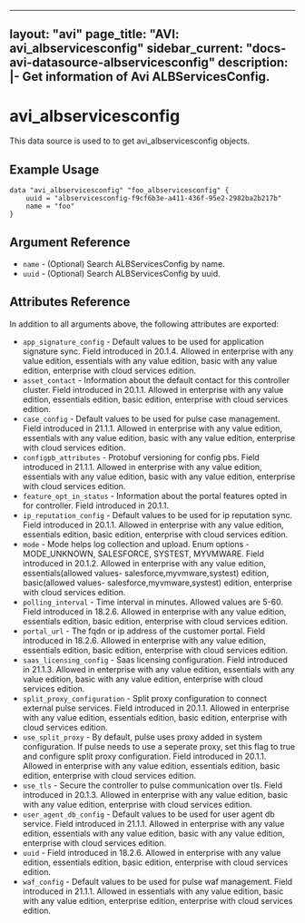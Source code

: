 <!--
    Copyright 2021 VMware, Inc.
    SPDX-License-Identifier: Mozilla Public License 2.0
-->
---
layout: "avi"
page_title: "AVI: avi_albservicesconfig"
sidebar_current: "docs-avi-datasource-albservicesconfig"
description: |-
  Get information of Avi ALBServicesConfig.
---

# avi_albservicesconfig

This data source is used to to get avi_albservicesconfig objects.

## Example Usage

```hcl
data "avi_albservicesconfig" "foo_albservicesconfig" {
    uuid = "albservicesconfig-f9cf6b3e-a411-436f-95e2-2982ba2b217b"
    name = "foo"
}
```

## Argument Reference

* `name` - (Optional) Search ALBServicesConfig by name.
* `uuid` - (Optional) Search ALBServicesConfig by uuid.

## Attributes Reference

In addition to all arguments above, the following attributes are exported:

* `app_signature_config` - Default values to be used for application signature sync. Field introduced in 20.1.4. Allowed in enterprise with any value edition, essentials with any value edition, basic with any value edition, enterprise with cloud services edition.
* `asset_contact` - Information about the default contact for this controller cluster. Field introduced in 20.1.1. Allowed in enterprise with any value edition, essentials edition, basic edition, enterprise with cloud services edition.
* `case_config` - Default values to be used for pulse case management. Field introduced in 21.1.1. Allowed in enterprise with any value edition, essentials with any value edition, basic with any value edition, enterprise with cloud services edition.
* `configpb_attributes` - Protobuf versioning for config pbs. Field introduced in 21.1.1. Allowed in enterprise with any value edition, essentials with any value edition, basic with any value edition, enterprise with cloud services edition.
* `feature_opt_in_status` - Information about the portal features opted in for controller. Field introduced in 20.1.1.
* `ip_reputation_config` - Default values to be used for ip reputation sync. Field introduced in 20.1.1. Allowed in enterprise with any value edition, essentials edition, basic edition, enterprise with cloud services edition.
* `mode` - Mode helps log collection and upload. Enum options - MODE_UNKNOWN, SALESFORCE, SYSTEST, MYVMWARE. Field introduced in 20.1.2. Allowed in enterprise with any value edition, essentials(allowed values- salesforce,myvmware,systest) edition, basic(allowed values- salesforce,myvmware,systest) edition, enterprise with cloud services edition.
* `polling_interval` - Time interval in minutes. Allowed values are 5-60. Field introduced in 18.2.6. Allowed in enterprise with any value edition, essentials edition, basic edition, enterprise with cloud services edition.
* `portal_url` - The fqdn or ip address of the customer portal. Field introduced in 18.2.6. Allowed in enterprise with any value edition, essentials edition, basic edition, enterprise with cloud services edition.
* `saas_licensing_config` - Saas licensing configuration. Field introduced in 21.1.3. Allowed in enterprise with any value edition, essentials with any value edition, basic with any value edition, enterprise with cloud services edition.
* `split_proxy_configuration` - Split proxy configuration to connect external pulse services. Field introduced in 20.1.1. Allowed in enterprise with any value edition, essentials edition, basic edition, enterprise with cloud services edition.
* `use_split_proxy` - By default, pulse uses proxy added in system configuration. If pulse needs to use a seperate proxy, set this flag to true and configure split proxy configuration. Field introduced in 20.1.1. Allowed in enterprise with any value edition, essentials edition, basic edition, enterprise with cloud services edition.
* `use_tls` - Secure the controller to pulse communication over tls. Field introduced in 20.1.3. Allowed in enterprise with any value edition, basic with any value edition, enterprise with cloud services edition.
* `user_agent_db_config` - Default values to be used for user agent db service. Field introduced in 21.1.1. Allowed in enterprise with any value edition, essentials with any value edition, basic with any value edition, enterprise with cloud services edition.
* `uuid` - Field introduced in 18.2.6. Allowed in enterprise with any value edition, essentials edition, basic edition, enterprise with cloud services edition.
* `waf_config` - Default values to be used for pulse waf management. Field introduced in 21.1.1. Allowed in essentials with any value edition, basic with any value edition, enterprise edition, enterprise with cloud services edition.

